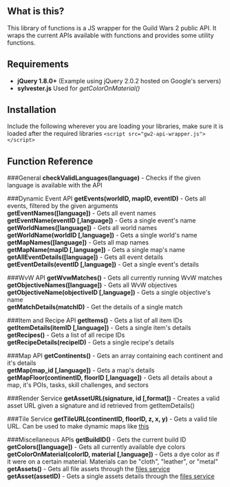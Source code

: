 What is this?
------------------
This library of functions is a JS wrapper for the Guild Wars 2 public API. It wraps the current APIs available with functions and provides some utility functions.

Requirements
------------------
* **jQuery 1.8.0+** (Example using jQuery 2.0.2 hosted on Google's servers)
* **sylvester.js** Used for *getColorOnMaterial()*

Installation
------------------
Include the following wherever you are loading your libraries, make sure it is loaded after the required libraries
`<script src="gw2-api-wrapper.js"></script>`

Function Reference
------------------
###General
**checkValidLanguages(language)** - Checks if the given language is available with the API

###Dynamic Event API
**getEvents(worldID, mapID, eventID)** - Gets all events, filtered by the given arguments  
**getEventNames([language])** - Gets all event names  
**getEventName(eventID [,language])** - Gets a single event's name  
**getWorldNames([language])** - Gets all world names  
**getWorldName(worldID [,language])** - Gets a single world's name  
**getMapNames([language])** - Gets all map names  
**getMapName(mapID [,language])** - Gets a single map's name  
**getAllEventDetails([language])** - Gets all event details  
**getEventDetails(eventID [,language])** - Get a single event's details  

###WvW API
**getWvwMatches()** - Gets all currently running WvW matches  
**getObjectiveNames([language])** - Gets all WvW objectives  
**getObjectiveName(objectiveID [,language])** - Gets a single objective's name  
**getMatchDetails(matchID)** - Get the details of a single match  

###Item and Recipe API
**getItems()** - Gets a list of all item IDs  
**getItemDetails(itemID [,language])** - Gets a single item's details  
**getRecipes()** - Gets a list of all recipe IDs  
**getRecipeDetails(recipeID)** - Gets a single recipe's details

###Map API
**getContinents()** - Gets an array containing each continent and it's details  
**getMap(map_id [,language])** - Gets a map's details  
**getMapFloor(continentID, floorID [,language])** - Gets all details about a map, it's POIs, tasks, skill challenges, and sectors  

###Render Service
**getAssetURL(signature, id [,format])** - Creates a valid asset URL given a signature and id retrieved from getItemDetails()

###Tile Service
**getTileURL(continentID, floorID, z, x, y)** - Gets a valid tile URL. Can be used to make dynamic maps like [this](http://jsfiddle.net/cliff/CRRGC/)  

###Miscellaneous APIs
**getBuildID()** - Gets the current build ID  
**getColors([language])** - Gets all currently available dye colors  
**getColorOnMaterial(colorID, material [,language])** - Gets a dye color as if it were on a certain material. Materials can be "cloth", "leather", or "metal"  
**getAssets()** - Gets all file assets through the [files service](http://wiki.guildwars2.com/wiki/API:1/files)  
**getAsset(assetID)** - Gets a single assets details through the [files service](http://wiki.guildwars2.com/wiki/API:1/files)  
